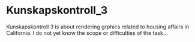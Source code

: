 # Kunskapskontroll_3
Kunskapskontroll 3 is about rendering grphics related to housing affairs in California. I do not yet know the scope or difficulties of the task...